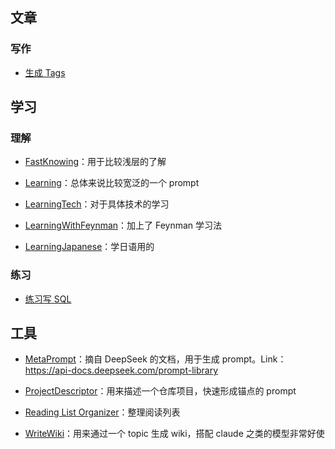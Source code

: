 ## 文章

### 写作

- [生成 Tags](Tags%20Generator.md)

## 学习

### 理解

- [FastKnowing](FastKnowing.md)：用于比较浅层的了解
- [Learning](Learning.md)：总体来说比较宽泛的一个 prompt
- [LearningTech](LearningTech.md)：对于具体技术的学习
- [LearningWithFeynman](LearningWithFeynman.md)：加上了 Feynman 学习法

- [LearningJapanese](LearningJapanese.md)：学日语用的

### 练习

- [练习写 SQL](PractiseSQL.md)

## 工具

- [MetaPrompt](MetaPrompt.md)：摘自 DeepSeek 的文档，用于生成 prompt。Link：https://api-docs.deepseek.com/prompt-library

- [ProjectDescriptor](ProjectDescriptor.md)：用来描述一个仓库项目，快速形成锚点的 prompt
- [Reading List Organizer](Reading%20List%20Organizer.md)：整理阅读列表
- [WriteWiki](WriteWiki.md)：用来通过一个 topic 生成 wiki，搭配 claude 之类的模型非常好使
